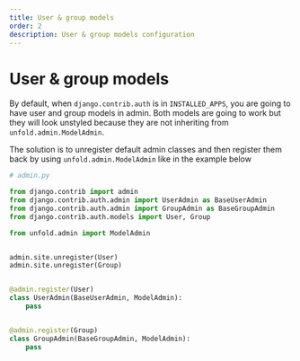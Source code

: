 ```yaml
---
title: User & group models
order: 2
description: User & group models configuration
---
```


# User & group models

By default, when `django.contrib.auth` is in `INSTALLED_APPS`, you are going to have user and group models in admin. Both models are going to work but they will look unstyled because they are not inheriting from `unfold.admin.ModelAdmin`.

The solution is to unregister default admin classes and then register them back by using `unfold.admin.ModelAdmin` like in the example below

```python
# admin.py

from django.contrib import admin
from django.contrib.auth.admin import UserAdmin as BaseUserAdmin
from django.contrib.auth.admin import GroupAdmin as BaseGroupAdmin
from django.contrib.auth.models import User, Group

from unfold.admin import ModelAdmin


admin.site.unregister(User)
admin.site.unregister(Group)


@admin.register(User)
class UserAdmin(BaseUserAdmin, ModelAdmin):
    pass


@admin.register(Group)
class GroupAdmin(BaseGroupAdmin, ModelAdmin):
    pass
```
